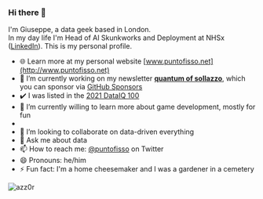 ### Hi there 👋

I'm Giuseppe, a data geek based in London.  
In my day life I'm Head of AI Skunkworks and Deployment at NHSx ([LinkedIn](linkedin.com/in/giuseppesollazzo/)). This is my personal profile.



- 🌐 Learn more at my personal website [www.puntofisso.net](http://www.puntofisso.net)
- 🔭 I’m currently working on my newsletter [**quantum of sollazzo**](http://puntofisso.net/newsletter), which you can sponsor via [GitHub Sponsors](https://github.com/sponsors/puntofisso)
- ✔️ I was listed in the [2021 DataIQ 100](https://www.dataiq.co.uk/dataiq100-2021/profile/giuseppe-sollazzo-head-of-ai-skunkworks-and-deployment-nhsx)
- 🌱 I’m currently willing to learn more about game development, mostly for fun
- 
- 👯 I’m looking to collaborate on data-driven everything
- 💬 Ask me about data
- 📫 How to reach me: [@puntofisso](http://twitter.com/puntofisso) on Twitter
- 😄 Pronouns: he/him
- ⚡ Fun fact: I'm a home cheesemaker and I was a gardener in a cemetery


<p align="left"> <img src="https://komarev.com/ghpvc/?username=puntofisso" alt="azz0r" /> </p>

<!--
**puntofisso/puntofisso** is a ✨ _special_ ✨ repository because its `README.md` (this file) appears on your GitHub profile.

Here are some ideas to get you started:

- 🔭 I’m currently working on ...
- 🌱 I’m currently learning ...
- 👯 I’m looking to collaborate on ...
- 🤔 I’m looking for help with ...
- 💬 Ask me about ...
- 📫 How to reach me: ...
- 😄 Pronouns: ...
- ⚡ Fun fact: ...
-->
